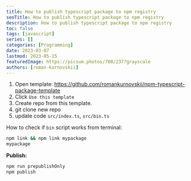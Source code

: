 ```yaml
---
title: How to publish typescript package to npm registry
seoTitle: How to publish typescript package to npm registry
description: How to publish typescript package to npm registry
toc: false
tags: [javascript]
series: []
categories: [Programming]
date: 2023-03-07
lastmod: 2023-05-15
featuredImage: https://picsum.photos/700/237?grayscale
authors: [roman-kurnovskii]
---
```



1. Open template: <https://github.com/romankurnovskii/npm-typescript-package-template>
2. Click `Use this template`
3. Create repo from this template.
4. git clone new repo
5. update code `src/index.ts`, `src/bin.ts`

How to check if `bin` script works from terminal:

```sh
npm link && npm link mypackage
mypackage
```

**Publish:**

```sh
npm run prepublishOnly
npm publish
```
